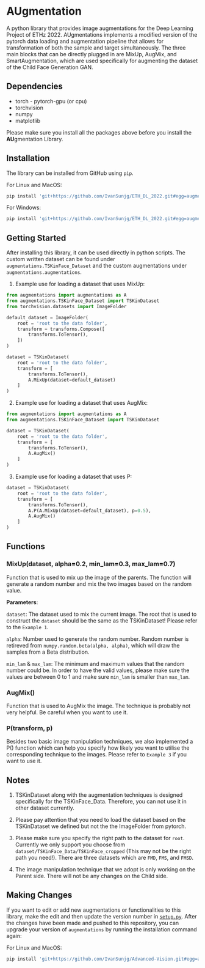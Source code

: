 # AUgmentation

A python library that provides image augmentations for the Deep Learning Project of ETHz 2022. AUgmentations implements a modified version of the pytorch data loading and augmentation pipeline that allows for transformation of both the sample and target simultaneously. The three main blocks that can be directly plugged in are MixUp, AugMix, and SmartAugmentation, which are used specifically for augmenting the dataset of the Child Face Generation GAN.

## Dependencies

* torch - pytorch-gpu (or cpu)
* torchvision
* numpy
* matplotlib

Please make sure you install all the packages above before you install the **AU**gmentation Library.

## Installation

The library can be installed from GitHub using `pip`.

For Linux and MacOS:

```bash
pip install 'git+https://github.com/IvanSunjg/ETH_DL_2022.git#egg=augmentations&subdirectory=ImageAugmentation'
```

For Windows:

```bash
pip install 'git+https://github.com/IvanSunjg/ETH_DL_2022.git#egg=augmentations^&subdirectory=ImageAugmentation'
```

## Getting Started

After installing this library, it can be used directly in python scripts. The custom written dataset can be found under `augmentations.TSKinFace_Dataset` and the custom augmentations under `augmentations.augmentations`.

1. Example use for loading a dataset that uses MixUp:

```python
from augmentations import augmentations as A
from augmentations.TSKinFace_Dataset import TSKinDataset
from torchvision.datasets import ImageFolder

default_dataset = ImageFolder(
    root = 'root to the data folder',
    transform = transforms.Compose([
        transforms.ToTensor(),
    ])
)

dataset = TSKinDataset(
    root = 'root to the data folder',
    transform = [
        transforms.ToTensor(),
        A.MixUp(dataset=default_dataset)
    ]
)
```

2. Example use for loading a dataset that uses AugMix:

```python
from augmentations import augmentations as A
from augmentations.TSKinFace_Dataset import TSKinDataset

dataset = TSKinDataset(
    root = 'root to the data folder',
    transform = [
        transforms.ToTensor(),
        A.AugMix()
    ]
)
```

3. Example use for loading a dataset that uses P:

```python
dataset = TSKinDataset(
    root = 'root to the data folder',
    transform = [
        transforms.ToTensor(),
        A.P(A.MixUp(dataset=default_dataset), p=0.5),
        A.AugMix()
    ]
)
```

## Functions

### MixUp(dataset, alpha=0.2, min_lam=0.3, max_lam=0.7)

Function that is used to mix up the image of the parents. The function will generate a random number and mix the two images based on the random value.

**Parameters**:

`dataset`: The dataset used to mix the current image. The root that is used to construct the `dataset` should be the same as the TSKinDataset! Please refer to the `Example 1`.

`alpha`: Number used to generate the random number. Random number is retireved from `numpy.random.beta(alpha, alpha)`, which will draw the samples from a Beta distribution.

`min_lam` & `max_lam`: The minimum and maximum values that the random number could be. In order to have the valid values, please make sure the values are between 0 to 1 and make sure `min_lam` is smaller than `max_lam`.

### AugMix()

Function that is used to AugMix the image. The technique is probably not very helpful. Be careful when you want to use it.

### P(transform, p)

Besides two basic image manipulation techniques, we also implemented a P() function which can help you specify how likely you want to utilise the corresponding technique to the images. Please refer to `Example 3` if you want to use it.




## Notes

1. TSKinDataset along with the augmentation techniques is designed specifically for the TSKinFace_Data. Therefore, you can not use it in other dataset currently. 

2. Please pay attention that you need to load the dataset based on the TSKinDataset we defined but not the the ImageFolder from pytorch.

3. Please make sure you specify the right path to the dataset for `root`. Currently we only support you choose from `dataset/TSKinFace_Data/TSKinFace_cropped` (This may not be the right path you need!). There are three datasets which are `FMD`, `FMS`, and `FMSD`.

4. The image manipulation technique that we adopt is only working on the Parent side. There will not be any changes on the Child side.

## Making Changes

If you want to edit or add new augmentations or functionalities to this library, make the edit and then update the version number in [`setup.py`](setup.py#L8).
After the changes have been made and pushed to this repository, you can upgrade your version of `augmentations` by running the installation command again:

For Linux and MacOS:

```sh
pip install 'git+https://github.com/IvanSunjg/Advanced-Vision.git#egg=avgmentations&subdirectory=avgmentations'
```

